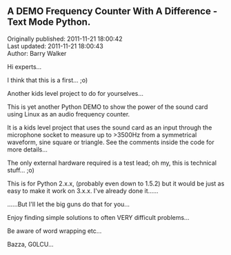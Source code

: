 ## A DEMO Frequency Counter With A Difference - Text Mode Python.  
Originally published: 2011-11-21 18:00:42  
Last updated: 2011-11-21 18:00:43  
Author: Barry Walker  
  
Hi experts...

I think that this is a first... ;o)

Another kids level project to do for yourselves...

This is yet another Python DEMO to show the power of the sound card using
Linux as an audio frequency counter.

It is a kids level project that uses the sound card as an input through the
microphone socket to measure up to >3500Hz from a symmetrical waveform, sine
square or triangle. See the comments inside the code for more details...

The only external hardware required is a test lead; oh my, this is technical
stuff... ;o)

This is for Python 2.x.x, (probably even down to 1.5.2) but it would be
just as easy to make it work on 3.x.x. I've already done it......

......But I'll let the big guns do that for you...

Enjoy finding simple solutions to often VERY difficult problems...

Be aware of word wrapping etc...

Bazza,  G0LCU...

